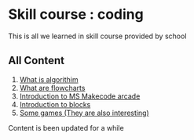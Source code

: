 # Skill course : coding

This is all we learned in skill course provided by school

## All Content

 
1. [What is algorithim](./whatisalgorithim.md)
2. [What are flowcharts](./whatareflowcharts.md)
3. [Introduction to MS Makecode arcade](./introductiontoacrade.md)
4. [Introduction to blocks](https://arcade.makecode.com/tutorials/intro)
5. [Some games (They are also interesting)](./somegames.md)

Content is been updated for a while
